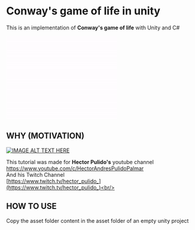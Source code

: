 # Conway's game of life in unity
This is an implementation of <b>Conway's game of life</b> with Unity and C#

![IMAGE ALT TEXT HERE](/Images/img.gif)

## WHY (MOTIVATION)

[![IMAGE ALT TEXT HERE](https://img.youtube.com/vi/v5iguderVfg/0.jpg)](https://www.youtube.com/watch?v=v5iguderVfg)

This tutorial was made for <b>Hector Pulido's</b> youtube channel <br/>
https://www.youtube.com/c/HectorAndresPulidoPalmar <br/>
And his Twitch Channel<br/>
[https://www.twitch.tv/hector_pulido_](https://www.twitch.tv/hector_pulido_)<br/>

## HOW TO USE
Copy the asset folder content in the asset folder of an empty unity project 
